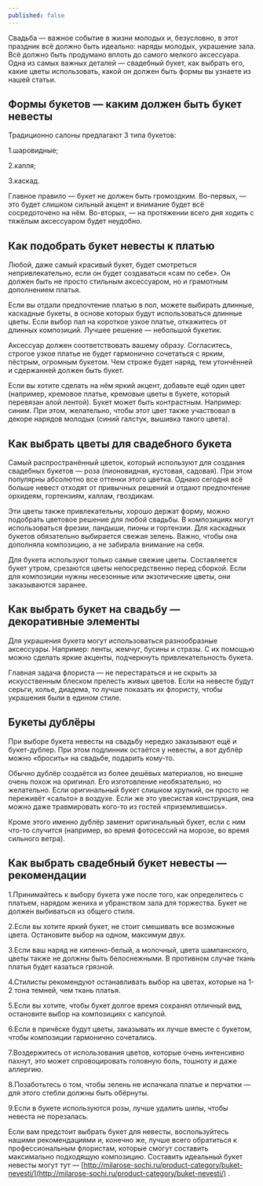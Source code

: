 ```yaml
---
published: false
---
```

Свадьба — важное событие в жизни молодых и, безусловно, в этот праздник всё должно быть идеально: наряды молодых, украшение зала. Всё должно быть продумано вплоть до самого мелкого аксессуара. Одна из самых важных деталей — свадебный букет, как выбрать его, какие цветы использовать, какой он должен быть формы вы узнаете из нашей статьи.

## Формы букетов — каким должен быть букет невесты

Традиционно салоны предлагают 3 типа букетов:

1.шаровидные;

2.капля;

3.каскад.

Главное правило — букет не должен быть громоздким. Во-первых, — это будет слишком сильный акцент и внимание будет всё сосредоточено на нём. Во-вторых, — на протяжении всего дня ходить с тяжёлым аксессуаром будет неудобно.

## Как подобрать букет невесты к платью

Любой, даже самый красивый букет, будет смотреться непривлекательно, если он будет создаваться «сам по себе». Он должен быть не просто стильным аксессуаром, но и грамотным дополнением платья.

Если вы отдали предпочтение платью в пол, можете выбирать длинные, каскадные букеты, в основе которых будут использоваться длинные цветы. Если выбор пал на короткое узкое платье, откажитесь от длинных композиций. Лучшее решение — небольшой букетик.

Аксессуар должен соответствовать вашему образу. Согласитесь, строгое узкое платье не будет гармонично сочетаться с ярким, пёстрым, огромным букетом. Чем строже будет наряд, тем утончённей и сдержанней должен быть букет.

Если вы хотите сделать на нём яркий акцент, добавьте ещё один цвет (например, кремовое платье, кремовые цветы в букете, который перевязан алой лентой). Букет может быть контрастным. Например: синим. При этом, желательно, чтобы этот цвет также участвовал в декоре нарядов молодых (синий галстук, вышивка такого цвета).

## Как выбрать цветы для свадебного букета

Самый распространённый цветок, который используют для создания свадебных букетов — роза (пионовидная, кустовая, садовая). При этом популярны абсолютно все оттенки этого цветка. Однако сегодня всё больше невест отходят от привычных решений и отдают предпочтение орхидеям, гортензиям, каллам, гвоздикам.

Эти цветы также привлекательны, хорошо держат форму, можно подобрать цветовое решение для любой свадьбы. В композициях могут использоваться фрезии, ландыши, пионы и гортензии. Для каскадных букетов обязательно выбирается свежая зелень. Важно, чтобы она дополняла композицию, а не забирала внимание на себя.

Для букета используют только самые свежие цветы. Составляется букет утром, срезаются цветы непосредственно перед сборкой. Если для композиции нужны несезонные или экзотические цветы, они заказываются заранее.

## Как выбрать букет на свадьбу — декоративные элементы

Для украшения букета могут использоваться разнообразные аксессуары. Например: ленты, жемчуг, бусины и стразы. С их помощью можно сделать яркие акценты, подчеркнуть привлекательность букета.

Главная задача флориста — не перестараться и не скрыть за искусственным блеском прелесть живых цветов. Если на невесте будут серьги, колье, диадема, то лучше показать их флористу, чтобы украшения были в едином стиле.

## Букеты дублёры

При выборе букета невесты на свадьбу нередко заказывают ещё и букет-дублер. При этом подлинник остаётся у невесты, а вот дублёр можно «бросить» на свадьбе, подарить кому-то.

Обычно дублёр создаётся из более дешёвых материалов, но внешне очень похож на оригинал. Его изготовление необязательно, но желательно. Если оригинальный букет слишком хрупкий, он просто не переживёт «сальто» в воздухе. Если же это увесистая конструкция, она можно даже травмировать кого-то из гостей «приземлившись».

Кроме этого именно дублёр заменит оригинальный букет, если с ним что-то случится (например, во время фотосессий на морозе, во время сильного ветра).

## Как выбрать свадебный букет невесты — рекомендации

1.Принимайтесь к выбору букета уже после того, как определитесь с платьем, нарядом жениха и убранством зала для торжества. Букет не должен выбиваться из общего стиля.

2.Если вы хотите яркий букет, не стоит смешивать все возможные цвета. Остановите выбор на одном, максимум двух. 

3.Если ваш наряд не кипенно-белый, а молочный, цвета шампанского, цветы также не должны быть белоснежными. В противном случае ткань платья будет казаться грязной.

4.Стилисты рекомендуют останавливать выбор на цветах, которые на 1-2 тона темней, чем ткань платья.

5.Если вы хотите, чтобы букет долгое время сохранял отличный вид, остановите выбор на композициях с капсулой.

6.Если в причёске будут цветы, заказывать их лучше вместе с букетом, чтобы композиции гармонично сочетались.

7.Воздержитесь от использования цветов, которые очень интенсивно пахнут, это может спровоцировать головную боль, тошноту и даже аллергию.

8.Позаботьтесь о том, чтобы зелень не испачкала платье и перчатки — для этого стебли должны быть обёрнуты.

9.Если в букете используются розы, лучше удалить шипы, чтобы невеста не порезалась.

Если вам предстоит выбрать букет для невесты, воспользуйтесь нашими рекомендациями и, конечно же, лучше всего обратиться к профессиональным флористам, которые смогут составить максимально подходящую композицию. Составить идеальный букет невесты могут тут — [http://milarose-sochi.ru/product-category/buket-nevesti/](http://milarose-sochi.ru/product-category/buket-nevesti/) .

